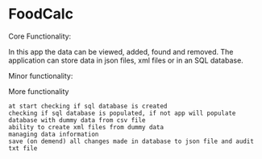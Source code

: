 # FoodCalc

Core Functionality:

In this app the data can be viewed, added, found and removed. The application can store data in json files, xml files or in an SQL database.
   
Minor functionality:


More functionality

    at start checking if sql database is created
    checking if sql database is populated, if not app will populate database with dummy data from csv file
    ability to create xml files from dummy data
    managing data information
    save (on demend) all changes made in database to json file and audit txt file
